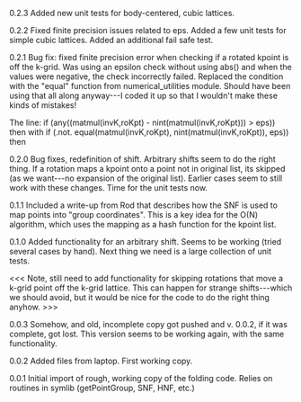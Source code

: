0.2.3 Added new unit tests for body-centered, cubic lattices.

0.2.2 Fixed finite precision issues related to eps. Added a few unit tests for simple cubic
      lattices. Added an additional fail safe test.
      
0.2.1 Bug fix: fixed finite precision error when checking if a rotated kpoint is off the k-grid. Was
using an epsilon check without using abs() and when the values were negative, the check incorrectly
failed. Replaced the condition with the "equal" function from numerical_utilities module. Should
have been using that all along anyway---I coded it up so that I wouldn't make these kinds of
mistakes!

The line:
        if (any((matmul(invK,roKpt) - nint(matmul(invK,roKpt))) > eps)) then
with
       if (.not. equal(matmul(invK,roKpt), nint(matmul(invK,roKpt)), eps)) then

0.2.0 Bug fixes, redefinition of shift. Arbitrary shifts seem to do the right thing. If a rotation
maps a kpoint onto a point not in original list, its skipped (as we want---no expansion of the
original list). Earlier cases seem to still work with these changes. Time for the unit tests now. 

0.1.1 Included a write-up from Rod that describes how the SNF is used to map points into "group
coordinates". This is a key idea for the O(N) algorithm, which uses the mapping as a hash
function for the kpoint list.

0.1.0 Added functionality for an arbitrary shift. Seems to be working (tried several cases by
hand). Next thing we need is a large collection of unit tests.

<<< Note, still need to add functionality for skipping rotations that move a k-grid point off the
k-grid lattice. This can happen for strange shifts---which we should avoid, but it would be nice for
the code to do the right thing anyhow. >>> 

0.0.3 Somehow, and old, incomplete copy got pushed and v. 0.0.2, if it was complete, got lost. This
version seems to be working again, with the same functionality.

0.0.2 Added files from laptop. First working copy.

0.0.1 Initial import of rough, working copy of the folding code. Relies on routines in symlib
(getPointGroup, SNF, HNF, etc.)
